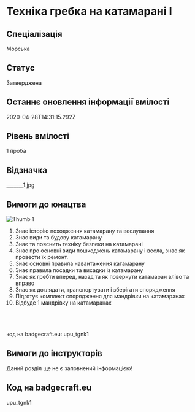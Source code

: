 # Техніка гребка на катамарані І

## Спеціалізація

Морська

## Статус

Затверджена

## Останнє оновлення інформації вмілості

2020-04-28T14:31:15.292Z

## Рівень вмілості

1 проба

## Відзначка

_______1.jpg

## Вимоги до юнацтва

<img alt="Thumb        1" src="/uploads/textareas/bootsy/image/136/small________1.jpg"><br><ol><li>Знає історію походження катамарану та веслування</li><li>Знає види та будову катамарану</li><li>Знає та пояснить техніку безпеки на катамарані</li><li>Знає про основні види пошкоджень катамарану і весла, знає як провести їх ремонт.</li><li>Знає основні правила навантаження катамарану</li><li>Знає правила посадки та висадки із катамарану</li><li>Знає як гребти вперед, назад та як повернути катамаран вліво та вправо</li><li>Знає як доглядати, транспортувати і зберігати спорядження</li><li>Підготує комплект спорядження для мандрівки на катамаранах</li><li>Відбуде 1 мандрівку на катамаранах</li></ol><br><br><br>код на badgecraft.eu: upu_tgnk1<br>

## Вимоги до інструкторів

Даний розділ ще не є заповнений інформацією!

## Код на badgecraft.eu

upu_tgnk1